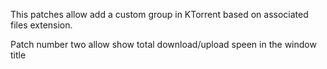 This patches allow add a custom group in KTorrent based on associated files extension.

Patch number two allow show total download/upload speen in the window title
